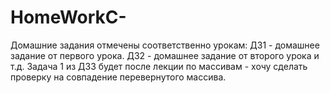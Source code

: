 # HomeWorkC-
Домашние задания отмечены соответственно урокам: ДЗ1 - домашнее задание от первого урока.
ДЗ2 - домашнее задание от второго урока и т.д.
Задача 1 из ДЗ3 будет после лекции по массивам - хочу сделать проверку на совпадение перевернутого массива.
